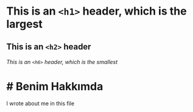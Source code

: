# This is an `<h1>` header, which is the largest

## This is an `<h2>` header

###### This is an `<h6>` header, which is the smallest
# # Benim Hakkımda 

I wrote about me in this file
